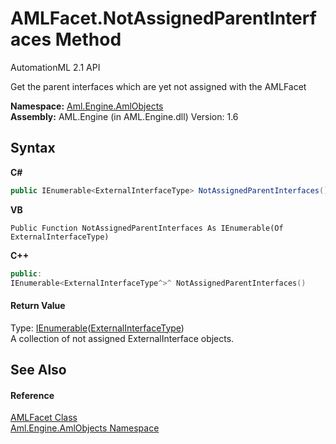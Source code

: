 # AMLFacet.NotAssignedParentInterfaces Method 
AutomationML 2.1 API 

Get the parent interfaces which are yet not assigned with the AMLFacet

**Namespace:**&nbsp;<a href="N_Aml_Engine_AmlObjects">Aml.Engine.AmlObjects</a><br />**Assembly:**&nbsp;AML.Engine (in AML.Engine.dll) Version: 1.6

## Syntax

**C#**<br />
``` C#
public IEnumerable<ExternalInterfaceType> NotAssignedParentInterfaces()
```

**VB**<br />
``` VB
Public Function NotAssignedParentInterfaces As IEnumerable(Of ExternalInterfaceType)
```

**C++**<br />
``` C++
public:
IEnumerable<ExternalInterfaceType^>^ NotAssignedParentInterfaces()
```


#### Return Value
Type: <a href="https://docs.microsoft.com/dotnet/api/system.collections.generic.ienumerable-1" target="_parent" rel="noopener noreferrer">IEnumerable</a>(<a href="T_Aml_Engine_CAEX_ExternalInterfaceType">ExternalInterfaceType</a>)<br />A collection of not assigned ExternalInterface objects.

## See Also


#### Reference
<a href="T_Aml_Engine_AmlObjects_AMLFacet">AMLFacet Class</a><br /><a href="N_Aml_Engine_AmlObjects">Aml.Engine.AmlObjects Namespace</a><br />